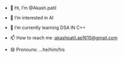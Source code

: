 - 👋 Hi, I’m @Akash.patil
- 👀 I’m interested in AI
- 🌱 I’m currently learning DSA IN C++

- 📫 How to reach me :akashpatil.ap1610@gmail.com
- 😄 Pronouns: ...he/him/his


<!---
Max-CoderBoi/Max-CoderBoi is a ✨ special ✨ repository because its `README.md` (this file) appears on your GitHub profile.
You can click the Preview link to take a look at your changes.
--->
